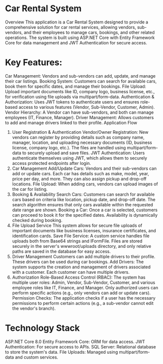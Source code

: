# Car Rental System
Overview
This application is a Car Rental System designed to provide a comprehensive solution for car rental services, allowing vendors, sub-vendors, and their employees to manage cars, bookings, and other related operations. The system is built using ASP.NET Core with Entity Framework Core for data management and JWT Authentication for secure access.

# Key Features:
Car Management: Vendors and sub-vendors can add, update, and manage their car listings.
Booking System: Customers can search for available cars, book them for specific dates, and manage their bookings.
File Upload: Upload important documents like ID, company logo, business license, etc., for verification using file uploads via multipart/form-data.
Authentication & Authorization: Uses JWT tokens to authenticate users and ensures role-based access to various features (Vendor, Sub-Vendor, Customer, Admin).
Vendor Hierarchy: A Vendor can have sub-vendors, and both can manage employees (IT, Finance, Manager).
Driver Management: Allows customers to add and manage drivers linked to their profile.
Application Flow
1. User Registration & Authentication
Vendor/Owner Registration: New vendors can register by providing details such as company name, manager, location, and uploading necessary documents (ID, business license, company logo, etc.). The files are handled using multipart/form-data to securely upload and save files.
JWT Authentication: Users authenticate themselves using JWT, which allows them to securely access protected endpoints after login.
2. Car Management
Add/Update Cars: Vendors and their sub-vendors can add or update cars. Each car has details such as make, model, year, price per day, and more. They can also assign pickup and drop-off locations.
File Upload: When adding cars, vendors can upload images of the car for listing.
3. Booking & Availability
Search Cars: Customers can search for available cars based on criteria like location, pickup date, and drop-off date. The search algorithm ensures that only cars available within the requested date range are shown.
Booking a Car: Once a car is selected, customers can proceed to book it for the specified dates. Availability is dynamically checked during booking.
4. File Upload Service
This system allows for secure file uploads of important documents like business licenses, insurance certificates, and identification cards.
Save File Service: A custom service handles file uploads both from Base64 strings and IFormFile. Files are stored securely in the server's wwwroot/uploads directory, and only relative paths are saved in the database for easy access.
5. Driver Management
Customers can add multiple drivers to their profile. These drivers can be used during car bookings.
Add Drivers: The system supports the creation and management of drivers associated with a customer. Each customer can have multiple drivers.
6. Authorization
Role-Based Access Control (RBAC): The system has multiple user roles: Admin, Vendor, Sub-Vendor, Customer, and various employee roles like IT, Finance, and Manager. Only authorized users can perform specific actions (e.g., only vendors can add or update cars).
Permission Checks: The application checks if a user has the necessary permissions to perform certain actions (e.g., a sub-vendor cannot edit the vendor's branch).

# Technology Stack
ASP.NET Core 8.0
Entity Framework Core: ORM for data access.
JWT Authentication: For secure access to APIs.
SQL Server: Relational database to store the system's data.
File Uploads: Managed using multipart/form-data and custom services.
